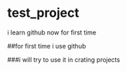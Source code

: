 # test_project
i learn github now for first time

##for first time i use github

###i will try to use it in crating projects
